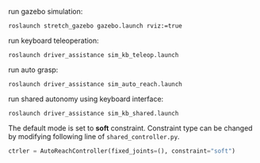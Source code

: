 run gazebo simulation:

```shell
roslaunch stretch_gazebo gazebo.launch rviz:=true
```

run keyboard teleoperation:

```shell
roslaunch driver_assistance sim_kb_teleop.launch
```

run auto grasp:

```shell
roslaunch driver_assistance sim_auto_reach.launch
```

run shared autonomy using keyboard interface:

```shell
roslaunch driver_assistance sim_kb_shared.launch
```

The default mode is set to **soft** constraint. Constraint type can be changed by modifying following line of `shared_controller.py`.

```python
ctrler = AutoReachController(fixed_joints=(), constraint="soft")
```
